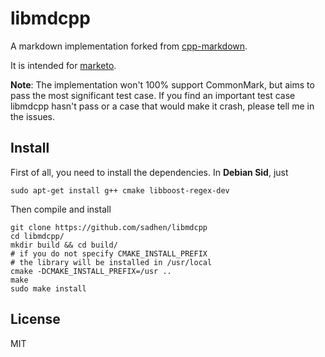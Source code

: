 # libmdcpp

A markdown implementation forked from [cpp-markdown](http://sourceforge.net/projects/cpp-markdown/).

It is intended for [marketo](https://github.com/sadhen/marketo).

**Note**: The implementation won't 100% support CommonMark, but aims to pass the most significant test case. If you find an important test case libmdcpp hasn't pass or a case that would make it crash, please tell me in the issues.

## Install
First of all, you need to install the dependencies. In **Debian Sid**, just
```
sudo apt-get install g++ cmake libboost-regex-dev
```

Then compile and install
```
git clone https://github.com/sadhen/libmdcpp
cd libmdcpp/
mkdir build && cd build/
# if you do not specify CMAKE_INSTALL_PREFIX
# the library will be installed in /usr/local
cmake -DCMAKE_INSTALL_PREFIX=/usr ..
make
sudo make install
```

## License
MIT
